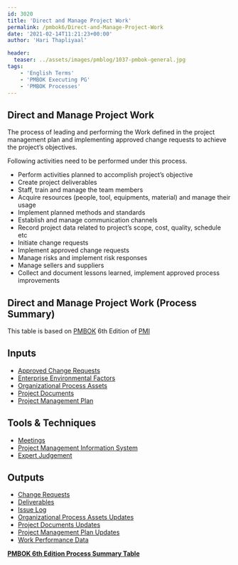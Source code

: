 ```yaml
---
id: 3020    
title: 'Direct and Manage Project Work'
permalink: /pmbok6/Direct-and-Manage-Project-Work
date: '2021-02-14T11:21:23+00:00'
author: 'Hari Thapliyaal'

header:
  teaser: ../assets/images/pmblog/1037-pmbok-general.jpg
tags:
    - 'English Terms'
    - 'PMBOK Executing PG'
    - 'PMBOK Processes'
---
```


## Direct and Manage Project Work

The process of leading and performing the Work defined in the project management plan and implementing approved change requests to achieve the project’s objectives.

Following activities need to be performed under this process.

- Perform activities planned to accomplish project’s objective
- Create project deliverables
- Staff, train and manage the team members
- Acquire resources (people, tool, equipments, material) and manage their usage
- Implement planned methods and standards
- Establish and manage communication channels
- Record project data related to project’s scope, cost, quality, schedule etc
- Initiate change requests
- Implement approved change requests
- Manage risks and implement risk responses
- Manage sellers and suppliers
- Collect and document lessons learned, implement approved process improvements

## Direct and Manage Project Work (Process Summary)

This table is based on [PMBOK](https://www.pmi.org/pmbok-guide-standards) 6th Edition of [PMI](https://www.pmi.org/)

## **Inputs**

- [Approved Change Requests](/pmbok6/approved-change-requests)
- [Enterprise Environmental Factors](/pmbok6/enterprise-environmental-factors)
- [Organizational Process Assets](/pmbok6/organizational-process-assets)
- [Project Documents](/pmbok6/project-documents)
- [Project Management Plan](/pmbok6/project-management-plan)

## **Tools &amp; Techniques**

- [Meetings](/pmbok6/meetings)
- [Project Management Information System](/pmbok6/project-management-information-system)
- [Expert Judgement](/pmbok6/expert-judgement)

## **Outputs**

- [Change Requests](/pmbok6/change-requests)
- [Deliverables](/pmbok6/deliverables)
- [Issue Log](/pmbok6/issue-log)
- [Organizational Process Assets Updates](/pmbok6/organizational-process-assets-updates)
- [Project Documents Updates](/pmbok6/project-documents-updates)
- [Project Management Plan Updates](/pmbok6/project-management-plan-updates)
- [Work Performance Data](/pmbok6/work-performance-data)

**[PMBOK 6th Edition Process Summary Table](process-groups-and-processes-in-pmbok6/)**